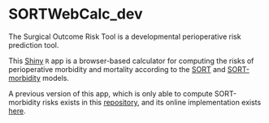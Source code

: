 # SORTWebCalc_dev

The Surgical Outcome Risk Tool is a developmental perioperative risk prediction tool.

This [Shiny](http://shiny.rstudio.com) `R` app is a browser-based calculator for computing the risks of perioperative morbidity and mortality according to the [SORT](http://dx.doi.org/10.1002/bjs.9638) and [SORT-morbidity](https://doi.org/10.1093/bja/aex117) models.

A previous version of this app, which is only able to compute SORT-morbidity risks exists in this [repository](https://github.com/dannyjnwong/SORTMorbidityWebCalc), and its online implementation exists [here](https://dannyjnwong.shinyapps.io/SORTMorbidityWebCalc).
